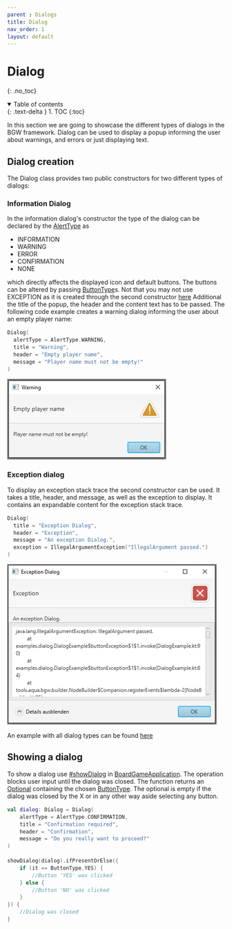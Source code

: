 ```yaml
---
parent : Dialogs
title: Dialog 
nav_order: 1 
layout: default
---
```


# Dialog
{: .no_toc}
<details open markdown="block">
  <summary>
    Table of contents
  </summary>
  {: .text-delta }
1. TOC
{:toc}
</details>

In this section we are going to showcase the different types of dialogs in the BGW framework. Dialog can be used to
display a popup informing the user about warnings, and errors or just displaying text.

## Dialog creation

The Dialog class provides two public constructors for two different types of dialogs:

### Information Dialog
In the information dialog's constructor the type of the dialog can be declared by the [AlertType](https://tudo-aqua.github.io/bgw/kotlin-docs/bgw-core/tools.aqua.bgw.dialog/-alert-type/) as

* INFORMATION
* WARNING
* ERROR
* CONFIRMATION
* NONE

which directly affects the displayed icon and default buttons. The buttons can be altered by passing [ButtonType](https://tudo-aqua.github.io/bgw/kotlin-docs/bgw-core/tools.aqua.bgw.dialog/-button-type/)s.  Not that you may not use EXCEPTION as it is created through the second constructor [here](bgw/dialog/dialog.html#exception%20dialog)
Additional the title of the popup, the header and the content text has to be passed.
The following code example creates a warning dialog informing the user about an empty player name:

````kotlin
Dialog(
  alertType = AlertType.WARNING,
  title = "Warning",
  header = "Empty player name",
  message = "Player name must not be empty!"
)
````
![warning_dialog](warning_dialog.png)

### Exception dialog
To display an exception stack trace the second constructor can be used. It takes a title, header, and message, as well as the exception to display.
It contains an expandable content for the exception stack trace.

````kotlin
Dialog(
  title = "Exception Dialog",
  header = "Exception",
  message = "An exception Dialog.",
  exception = IllegalArgumentException("IllegalArgument passed.")
)
````
![exception_dialog](exception_dialog.png)

An example with all dialog types can be found [here](https://github.com/tudo-aqua/bgw/blob/documentation/bgw-docs-examples/src/main/kotlin/examples/dialog/DialogExample.kt)

## Showing a dialog
To show a dialog use [#showDialog](https://tudo-aqua.github.io/bgw/kotlin-docs/bgw-core/tools.aqua.bgw.core/-board-game-application/show-dialog.html) in [BoardGameApplication](https://tudo-aqua.github.io/bgw/kotlin-docs/bgw-core/tools.aqua.bgw.core/-board-game-application/index.html).
The operation blocks user input until the dialog was closed. The function returns an [Optional](https://docs.oracle.com/javase/8/docs/api/java/util/Optional.html) containing the chosen [ButtonType](https://tudo-aqua.github.io/bgw/kotlin-docs/bgw-core/tools.aqua.bgw.dialog/-button-type/index.html). The optional is empty if the dialog was closed by the X or in any other way aside selecting any button.

````kotlin
val dialog: Dialog = Dialog(
	alertType = AlertType.CONFIRMATION,
	title = "Confirmation required",
	header = "Confirmation",
	message = "Do you really want to proceed?"
)

showDialog(dialog).ifPresentOrElse({
	if (it == ButtonType.YES) {
		//Button 'YES' was clicked
	} else {
		//Button 'NO' was clicked
	}
}) {
	//Dialog was closed
}
````

